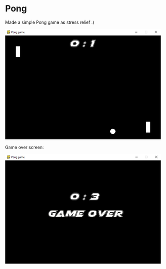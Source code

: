 # Pong
Made a simple Pong game as stress relief :)

![alt_text](https://github.com/Tomaslapes/Pong/blob/main/GameScreen.PNG?raw=true)

Game over screen:
 
![alt_text](https://github.com/Tomaslapes/Pong/blob/main/GameOverScreen.PNG?raw=true)

